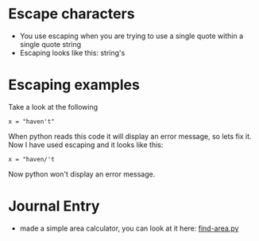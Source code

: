 # Escape characters
- You use escaping when you are trying to use a single quote within a single quote string
- Escaping looks like this: string\'s

# Escaping examples

Take a look at the following

```
x = "haven't"
```

When python reads this code it will display an error message, so lets fix it. Now I have used escaping and it looks like this:

```
x = "haven/'t
```
Now python won't display an error message.

# Journal Entry
- made a simple area calculator, you can look at it here: [find-area.py](./find-area.py)
